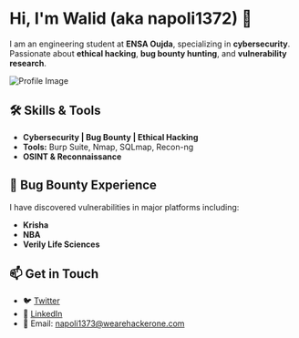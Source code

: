 # Hi, I'm Walid (aka napoli1372) 👋

I am an engineering student at **ENSA Oujda**, specializing in **cybersecurity**. Passionate about **ethical hacking**, **bug bounty hunting**, and **vulnerability research**.

![Profile Image](https://media.licdn.com/dms/image/v2/D4E03AQGNiK7005YxTw/profile-displayphoto-shrink_800_800/profile-displayphoto-shrink_800_800/0/1726531795220?e=1744243200&v=beta&t=sKdGK7J5Zs1vqmKaYhxsJg2Wk7X-iEnyWZ5cSr49X7Y)

## 🛠 Skills & Tools
- **Cybersecurity | Bug Bounty | Ethical Hacking**
- **Tools:** Burp Suite, Nmap, SQLmap, Recon-ng
- **OSINT & Reconnaissance**

## 📌 Bug Bounty Experience
I have discovered vulnerabilities in major platforms including:
- **Krisha**
- **NBA**
- **Verily Life Sciences**

## 📫 Get in Touch
- 🐦 [Twitter](https://x.com/walidzitouni04)
- 🔗 [LinkedIn](https://www.linkedin.com/in/walid-zitouni-634809299/)
- 📧 Email: [napoli1373@wearehackerone.com](mailto:napoli1373@wearehackerone.com)
